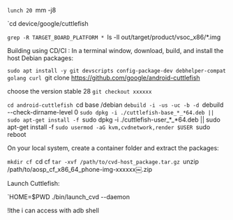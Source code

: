 `lunch 20
 `mm -j8
 
`cd device/google/cuttlefish

`grep -R TARGET_BOARD_PLATFORM *
`ls -ll out/target/product/vsoc_x86/*.img

Building using CD/CI :
    In a terminal window, download, build, and install the host Debian packages:

 
`sudo apt install -y git devscripts config-package-dev debhelper-compat golang curl
`git clone https://github.com/google/android-cuttlefish 

choose the version stable 28 
`git checkout xxxxxx`

`cd android-cuttlefish
`cd base /debian 
 `debuild -i -us -uc -b -d
 `debuild --check-dirname-level 0
 `sudo dpkg -i ./cuttlefish-base_*_*64.deb || sudo apt-get install -f
`sudo dpkg -i ./cuttlefish-user_*_*64.deb || sudo apt-get install -f
`sudo usermod -aG kvm,cvdnetwork,render $USER
`sudo reboot

On your local system, create a container folder and extract the packages:


`mkdir cf
`cd cf
`tar -xvf /path/to/cvd-host_package.tar.gz
`unzip /path/to/aosp_cf_x86_64_phone-img-xxxxxx￼.zip

Launch Cuttlefish:
 
`HOME=$PWD ./bin/launch_cvd --daemon



!lthe i can access with adb shell 
  